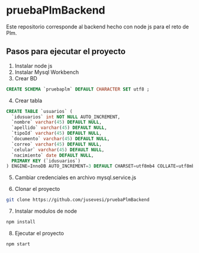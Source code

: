 # pruebaPlmBackend

Este repositorio corresponde al backend hecho con node js para el reto de Plm.

## Pasos para ejecutar el proyecto

1. Instalar node js
2. Instalar Mysql Workbench 
3. Crear BD
```sql
CREATE SCHEMA `pruebaplm` DEFAULT CHARACTER SET utf8 ;
```
4. Crear tabla
```sql
CREATE TABLE `usuarios` (
  `idusuarios` int NOT NULL AUTO_INCREMENT,
  `nombre` varchar(45) DEFAULT NULL,
  `apellido` varchar(45) DEFAULT NULL,
  `tipoId` varchar(45) DEFAULT NULL,
  `documento` varchar(45) DEFAULT NULL,
  `correo` varchar(45) DEFAULT NULL,
  `celular` varchar(45) DEFAULT NULL,
  `nacimiento` date DEFAULT NULL,
  PRIMARY KEY (`idusuarios`)
) ENGINE=InnoDB AUTO_INCREMENT=3 DEFAULT CHARSET=utf8mb4 COLLATE=utf8mb4_0900_ai_ci;
```
5. Cambiar credenciales en archivo mysql.service.js
   
6. Clonar el proyecto
```sh
git clone https://github.com/jusevesi/pruebaPlmBackend
```
7. Instalar modulos de node
```sh
npm install
```   
8. Ejecutar el proyecto
```sh
npm start
```
